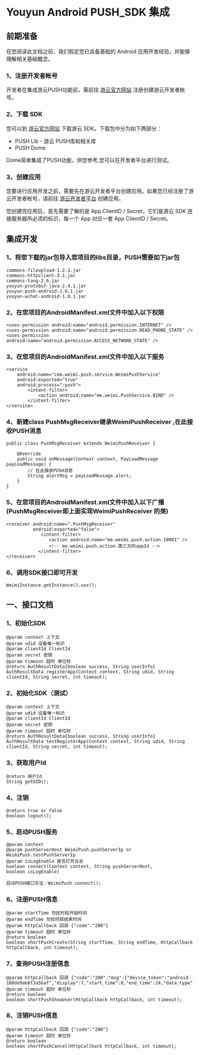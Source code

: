 # **Youyun Android PUSH_SDK 集成**

## 前期准备
在您阅读此文档之前，我们假定您已具备基础的 Android 应用开发经验，并能够理解相关基础概念。

### 1、注册开发者帐号
开发者在集成游云PUSH功能前，需前往 [游云官方网站](http://www.17youyun.com) 注册创建游云开发者帐号。

### 2、下载 SDK

您可以到 [游云官方网站](http://www.17youyun.com) 下载游云 SDK。下载包中分为如下两部分：

- PUSH Lib - 游云 PUSH库和相关库
- PUSH Dome 

 Dome简单集成了PUSH功能，供您参考,您可以在开发者平台进行测试。
 
### 3、创建应用

您要进行应用开发之前，需要先在游云开发者平台创建应用。如果您已经注册了游云开发者帐号，请前往 [游云开发者平台](http://www.17youyun.com) 创建应用。

您创建完应用后，首先需要了解的是 App ClientID / Secret，它们是游云 SDK 连接服务器所必须的标识，每一个 App 对应一套 App ClientID / Secret。

## 集成开发

### 1、将您下载的jar包导入您项目的libs目录，PUSH需要如下jar包

```
commons-fileupload-1.2.1.jar
commons-httpclient-3.1.jar
commons-lang-2.6.jar
youyun-protobuf-java-2.4.1.jar
youyun-push-android-1.0.1.jar
youyun-wchat-android-1.0.1.jar
```
### 2、在您项目的AndroidManifest.xml文件中加入以下权限

```
<uses-permission android:name="android.permission.INTERNET" />
<uses-permission android:name="android.permission.READ_PHONE_STATE" />
<uses-permission android:name="android.permission.ACCESS_NETWORK_STATE" />
```
### 3、在您项目的AndroidManifest.xml文件中加入以下服务

```
<service 
    android:name="com.weimi.push.service.WeimiPushService"
    android:exported="true"
    android:process=":push">
        <intent-filter>
            <action android:name="me.weimi.PushService.BIND" />
        </intent-filter>
</service>
```
### 4、新建class PushMsgReceiver继承WeimiPushReceiver ,在此接收PUSH消息

```
public class PushMsgReceiver extends WeimiPushReceiver {

	@Override
	public void onMessage(Context context, PayLoadMessage payLoadMessage) {
	    // 在此接收PUSH消息
	    String alertMsg = payLoadMessage.alert;
    }
}
```
### 5、在您项目的AndroidManifest.xml文件中加入以下广播(PushMsgReceiver即上面实现WeimiPushReceiver 的类)

```
<receiver android:name=".PushMsgReceiver"
          android:exported="false">
             <intent-filter>
                <action android:name="me.weimi.push.action.10001" />
                <!-- me.weimi.push.action.第三方的appId -->
            </intent-filter>
</receiver>
```

### 6、调用SDK接口即可开发

```
WeimiInstance.getInstance().xxx();
```
## 一、接口文档

### 1、初始化SDK

```
@param context 上下文
@param udid 设备唯一标识
@param clientId ClientId
@param secret 密钥
@param timeout 超时 单位秒
@return AuthResultData{boolean success, String userInfo} 
AuthResultData registerApp(Context context, String udid, String clientId, String secret, int timeout);
```
### 2、初始化SDK（测试）
```
@param context 上下文
@param udid 设备唯一标识
@param clientId ClientId
@param secret 密钥
@param timeout 超时 单位秒
@return AuthResultData{boolean success, String userInfo}
AuthResultData testRegisterApp(Context context, String udid, String clientId, String secret, int timeout);
```
### 3、获取用户Id

```
@return 用户Id
String getUID();
```
### 4、注销

```
@return true or false
boolean logout();
```
### 5、启动PUSH服务
```
@param context
@param pushServerHost WeimiPush.pushServerIp or WeimiPush.testPushServerIp
@param isLogEnable 是否打开日志
boolean connect(Context context, String pushServerHost,
boolean isLogEnable)

启动PUSH接口方法：WeimiPush.connect();
```
### 6、注册PUSH信息
```
@param startTime 勿扰时段开始时间
@param endTime 勿扰时段结束时间
@param httpCallback 回调 {"code":"200"}
@param timeout 超时 单位秒
@return boolean
boolean shortPushCreate(String startTime, String endTime, HttpCallback httpCallback, int timeout);
```
### 7、查询PUSH注册信息
```
@param httpCallback 回调 {"code":"200","msg":{"device_token":"android-168de9ab8f3a5baf","display":7,"start_time":0,"end_time":24,"data_type":63,"user_id":10001}}
@param timeout 超时 单位秒
@return boolean
boolean shortPushShowUser(HttpCallback httpCallback, int timeout);
```
### 8、注销PUSH信息
```
@param httpCallback 回调 {"code":"200"}
@param timeout 超时 单位秒
@return boolean
boolean shortPushCancel(HttpCallback httpCallback, int timeout);
```
